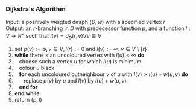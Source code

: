 ### Dijkstra's Algorithm

Input: a positively weigted diraph $(D, w)$ with a specified vertex $r$<br>
Output: an $r$-branching in $D$ with predecessor function $p$, and a function $l : V \rightarrow R^+$ such that $l(v)=d_D(r,v) \forall v \in V$
1. set $p(v) := \emptyset, v \in V, l(r) := 0$ and $l(v) := \infty, v \in V$ \ $\{r\}$
2. **while** there is an uncoloured vertex with $l(u) < \infty$ **do**
3. &nbsp;&nbsp;&nbsp;choose such a vertex $u$ for which $l(u)$ is minimum
4. &nbsp;&nbsp;&nbsp;colour $u$ black
5. &nbsp;&nbsp;&nbsp;**for** each uncoloured outneighbour $v$ of $u$ with $l(v) > l(u) + w(u, v)$ **do**
6. &nbsp;&nbsp;&nbsp;&nbsp;&nbsp;&nbsp;replace $p(v)$ by $u$ and $l(v)$ by $l(u) + w(u, v)$
7. &nbsp;&nbsp;&nbsp;**end for**
8. **end while**
9. return $(p, l)$